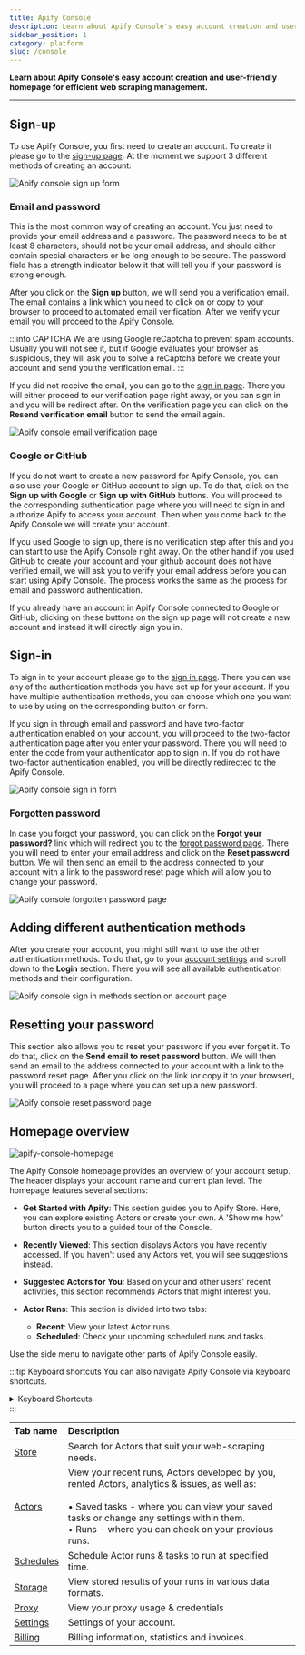 ```yaml
---
title: Apify Console
description: Learn about Apify Console's easy account creation and user-friendly homepage for efficient web scraping management.
sidebar_position: 1
category: platform
slug: /console
---
```


**Learn about Apify Console's easy account creation and user-friendly homepage for efficient web scraping management.**

---

## Sign-up

To use Apify Console, you first need to create an account. To create it please go to the [sign-up page](https://console.apify.com/sign-up).
At the moment we support 3 different methods of creating an account:

![Apify console sign up form](./images/console-sign-up-form.png)

### Email and password

This is the most common way of creating an account. You just need to provide your email address and a password. The password needs to be at least 8 characters, should not be your email address, and should either contain special characters or be long enough to be secure. The password field has a strength indicator below it that will tell you if your password is strong enough.

After you click on the **Sign up** button, we will send you a verification email. The email contains a link which you need to click on or copy to your browser to proceed to automated email verification. After we verify your email you will proceed to the Apify Console.

:::info CAPTCHA
We are using Google reCaptcha to prevent spam accounts. Usually you will not see it, but if Google evaluates your browser as suspicious, they will ask you to solve a reCaptcha before we create your account and send you the verification email.
:::

If you did not receive the email, you can go to the [sign in page](https://console.apify.com/sign-in). There you will either proceed to our verification page right away, or you can sign in and you will be redirect after. On the verification page you can click on the **Resend verification email** button to send the email again.

![Apify console email verification page](./images/console-email-verification-page.png)

### Google or GitHub

If you do not want to create a new password for Apify Console, you can also use your Google or GitHub account to sign up. To do that, click on the **Sign up with Google** or **Sign up with GitHub** buttons. You will proceed to the corresponding authentication page where you will need to sign in and authorize Apify to access your account. Then when you come back to the Apify Console we will create your account.

If you used Google to sign up, there is no verification step after this and you can start to use the Apify Console right away.
On the other hand if you used GitHub to create your account and your github account does not have verified email, we will ask you to verify your email address before you can start using Apify Console. The process works the same as the process for email and password authentication.

If you already have an account in Apify Console connected to Google or GitHub, clicking on these buttons on the sign up page will not create a new account and instead it will directly sign you in.

## Sign-in

To sign in to your account please go to the [sign in page](https://console.apify.com/sign-in).
There you can use any of the authentication methods you have set up for your account. If you have multiple authentication methods, you can choose which one you want to use by using on the corresponding button or form.

If you sign in through email and password and have two-factor authentication enabled on your account, you will proceed to the two-factor authentication page after you enter your password. There you will need to enter the code from your authenticator app to sign in.
If you do not have two-factor authentication enabled, you will be directly redirected to the Apify Console.

![Apify console sign in form](./images/console-sign-in-form.png)

### Forgotten password

In case you forgot your password, you can click on the **Forgot your password?** link which will redirect you to the [forgot password page](https://console.apify.com/forgot-password). There you will need to enter your email address and click on the **Reset password** button. We will then send an email to the address connected to your account with a link to the password reset page which will allow you to change your password.

![Apify console forgotten password page](./images/console-forgotten-password-page.png)

## Adding different authentication methods

After you create your account, you might still want to use the other authentication methods. To do that, go to your [account settings](https://console.apify.com/account/settings) and scroll down to the **Login** section. There you will see all available authentication methods and their configuration.

![Apify console sign in methods section on account page](./images/console-sign-in-methods-section.png)

## Resetting your password

This section also allows you to reset your password if you ever forget it. To do that, click on the **Send email to reset password** button.
We will then send an email to the address connected to your account with a link to the password reset page.
After you click on the link (or copy it to your browser), you will proceed to a page where you can set up a new password.

![Apify console reset password page](./images/console-reset-password-page.png)

## Homepage overview

![apify-console-homepage](./images/console-homepage.png)

The Apify Console homepage provides an overview of your account setup. The header displays your account name and current plan level. The homepage features several sections:

- **Get Started with Apify**: This section guides you to Apify Store. Here, you can explore existing Actors or create your own. A 'Show me how' button directs you to a guided tour of the Console.

- **Recently Viewed**: This section displays Actors you have recently accessed. If you haven't used any Actors yet, you will see suggestions instead.

- **Suggested Actors for You**: Based on your and other users' recent activities, this section recommends Actors that might interest you.

- **Actor Runs**: This section is divided into two tabs:
  - **Recent**: View your latest Actor runs.
  - **Scheduled**: Check your upcoming scheduled runs and tasks.

Use the side menu to navigate other parts of Apify Console easily.

:::tip Keyboard shortcuts
You can also navigate Apify Console via keyboard shortcuts.
<details>
<summary>Keyboard Shortcuts</summary>

|Shortcut| Tab |
|:---|:----|
|Home| GH  |
|Store| GO  |
|Actors| GA  |
|Saved tasks| GT  |
|Runs| GR  |
|Schedules| GU  |
|Storage| GE  |
|Proxy| GP  |
|Settings| GS  |
|Billing| GB  |

</details>
:::

| Tab name | Description |
|:---|:---|
| [Store](/sources/platform/console/store.md)| Search for Actors that suit your web-scraping needs. |
| [Actors](/sources/platform/actors/index.mdx)| View your recent runs, Actors developed by you, rented Actors, analytics & issues, as well as:<br/><br/> &bull; Saved tasks - where you can view your saved tasks or change any settings within them.<br/> &bull; Runs - where you can check on your previous runs. |
| [Schedules](/sources/platform/schedules.md)| Schedule Actor runs & tasks to run at specified time. |
| [Storage](/sources/platform/storage/index.md)| View stored results of your runs in various data formats. |
| [Proxy](/sources/platform/proxy/index.md)| View your proxy usage & credentials |
| [Settings](/sources/platform/console/settings.md)| Settings of your account. |
| [Billing](/sources/platform/console/billing.md)| Billing information, statistics and invoices. |
